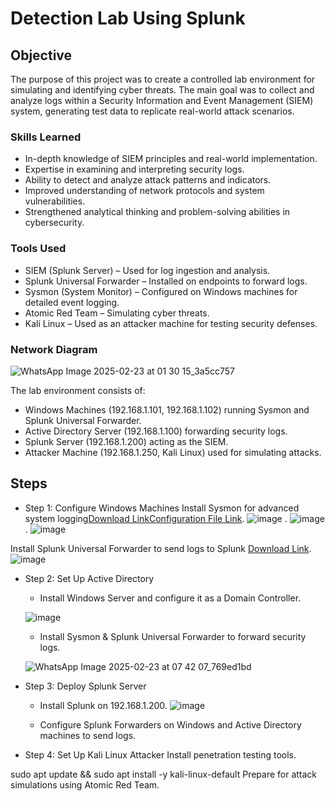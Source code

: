 # Detection Lab Using Splunk

## Objective

The purpose of this project was to create a controlled lab environment for simulating and identifying cyber threats. The main goal was to collect and analyze logs within a Security Information and Event Management (SIEM) system, generating test data to replicate real-world attack scenarios.

### Skills Learned

- In-depth knowledge of SIEM principles and real-world implementation.
- Expertise in examining and interpreting security logs.
- Ability to detect and analyze attack patterns and indicators.
- Improved understanding of network protocols and system vulnerabilities.
- Strengthened analytical thinking and problem-solving abilities in cybersecurity.

### Tools Used

- SIEM (Splunk Server) – Used for log ingestion and analysis.
- Splunk Universal Forwarder – Installed on endpoints to forward logs.
- Sysmon (System Monitor) – Configured on Windows machines for detailed event logging.
- Atomic Red Team – Simulating cyber threats.
- Kali Linux – Used as an attacker machine for testing security defenses.

 ### Network Diagram
 ![WhatsApp Image 2025-02-23 at 01 30 15_3a5cc757](https://github.com/user-attachments/assets/980d53fb-071e-40e8-88a5-3cb7c6e404c7)


The lab environment consists of:
- Windows Machines (192.168.1.101, 192.168.1.102) running Sysmon and Splunk Universal Forwarder.
- Active Directory Server (192.168.1.100) forwarding security logs.
- Splunk Server (192.168.1.200) acting as the SIEM.
- Attacker Machine (192.168.1.250, Kali Linux) used for simulating attacks.


## Steps
- Step 1: Configure Windows Machines
Install Sysmon for advanced system logging<a href="https://google.com](https://download.sysinternals.com/files/Sysmon.zip">Download Link</a><a href="[https://google.com](https://download.sysinternals.com/files/Sysmon.zip](https://github.com/olafhartong/sysmon-modular/blob/master/sysmonconfig.xml)">Configuration File Link</a>.
![image](https://github.com/user-attachments/assets/55c5a44d-4fc4-4931-9fc3-9b9d444c53df)
.
![image](https://github.com/user-attachments/assets/d01b1571-e1b7-4741-8a50-a8fab74bd03c)
.
![image](https://github.com/user-attachments/assets/15485048-482e-43ed-948c-dfdf8e808777)



Install Splunk Universal Forwarder to send logs to Splunk <a href="https://google.com">Download Link</a>.
![image](https://github.com/user-attachments/assets/16edf7bf-3841-40dd-9860-943d3ef180a9)

- Step 2: Set Up Active Directory
  - Install Windows Server and configure it as a Domain Controller.

   ![image](https://github.com/user-attachments/assets/fd305c11-c86e-4fe2-b0ef-ed14cfe155a9)

  - Install Sysmon & Splunk Universal Forwarder to forward security logs.

   ![WhatsApp Image 2025-02-23 at 07 42 07_769ed1bd](https://github.com/user-attachments/assets/825734e4-b508-47cf-aae6-0c1913f468fc)


- Step 3: Deploy Splunk Server
  - Install Splunk on 192.168.1.200.
    ![image](https://github.com/user-attachments/assets/ba101f91-c402-4af6-a94c-24c247254af1)

  - Configure Splunk Forwarders on Windows and Active Directory machines to send logs.
- Step 4: Set Up Kali Linux Attacker
Install penetration testing tools.

sudo apt update && sudo apt install -y kali-linux-default
Prepare for attack simulations using Atomic Red Team.

